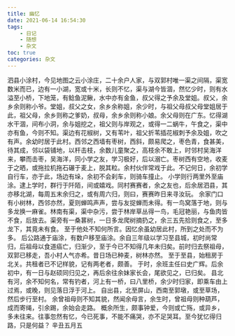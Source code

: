 ```yaml
---
title: 幽忆
date: 2021-06-14 16:54:30
tags:
    - 日记
    - 随想
    - 杂文
toc: true
categories: 杂文
---
```

泗县小涂村，今见地图之云小涂庄，二十余户人家，与双郭村唯一渠之间隔，渠宽数米而已，边有一小湖，宽或十米，长则不忆，渠与湖今皆涸，然忆少时，则有水溢至小桥，下地笼，有鲶鱼泥鳅，水中亦有金鱼，叔父得之予余及堂姐。叔父，余乡余则称小爷。堂姐，叔父之女，余乡余称姐，余少时，与祖父母叔父母堂姐居于此，祖父母，余乡则称之爹奶，叔母，余乡余则称小娘。余父母则在广东。忆得湖水干涸，间布小洞，余与姐挖之，祖父则与岸观之，或得一二蜗牛，午食之，渠中亦有鱼，今则不知。渠边有花椒树，又有苇叶，祖父折苇插花椒刺予余及姐，吹之有声。余幼时居于此村。西邻之西墙有枣树，西斜，颇易爬之，枣色青，食甚美，待其成，邻以袋铺地，以杆击枝，余数儿童聚之，高枝余不敢上，时邻村吴海洋来，攀而击枣，吴海洋，同小学之友，学习极好，后以溺亡。枣树西有空地，收麦于之晒，或拖拉机拖石碾于麦上，脱其粒。余村伙伴常戏于此。不记何日，余初学自行车，亦于此，场边有垛，余初不会刹车，则骑车撞止。
小学则行两里外至庙涂。逮上学时，群行于阡陌，间或嬉戏。同村赛赛者，余之友也，后余居泗县，其亦移北湖，每周五末余归之，或有周六归，则曰，赛赛昨日来寻汝玩。
余家门口有小树林，西邻亦然，夏则蝉鸣声声，尝与友捉蝉而未得。有一鸟窝落于地，则与多龙换一麻雀。林南有渠，渠中杂污，尝于林岸草丛得一鸟，毛冠艳丽，与鱼肉皆不食，后放去。渠旁有一桑葚树，一日多龙爬树摘扔之，余三五先拾则食之，至多龙下，其竟未有食。
至于他处不知何所言。因忆余虽幼居此村，所到之处而不为多。
后公路通于庙涂，有数户移至庙涂。余自三年级以学习至县城，初时尚常归，后祖母以食道癌亡，归渐少，至于今已不知得几年未归矣。前时归去祭祖母，双郭已移走，吾小村人气亦希。昔日场已种麦，树林亦然。
至于至县，始租房于北关。共租者已不记样貌，记有两老者，颇善。
于时，余班主任曰史广辉。后余初中，有一日与赵硕同归见之，再后余往余妹家长会，尾欲见之，已归矣。
县北有河，余不知何名，常有钓者，河上有一桥，曰八里桥，余少时归家，即乘车由上过焉，或晚，则见落日浮于河上。
自出县，北至屏山，西南至郭墩，或至草场，然后步行至村。
余曾祖母则不知其貌，然闻余母言，余生时，曾祖母则种葫芦，成而寄绳，引余踢，余始会走路。
概余所生，颇事钟爱，今则或亡殇，或异乡，多未往来。往事忽然有忆，今已死事，不能不痛哭，亦不足哭耳。至今犹忆得归路，只是何益？
辛丑五月五